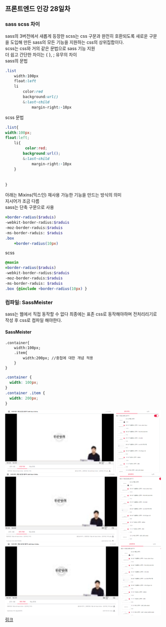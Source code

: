 ## 프론트엔드 인강 28일차

### sass scss 차이

sass의 3버전에서 새롭게 등장한 scss는 css 구문과 완전히 호환되도록 새로운 구문을 도입해 만든 sass의 모든 기능을 지원하는 css의 상위집합이다.  
scss는 css와 거의 같은 문법으로 sass 기능 지원  
더 쉽고 간단한 차이는 { }, ; 유무의 차이  
sass의 문법

```css
.list
    width:100px
    float:left
    li
        color:red
        background:url()
        &:last-child
            margin-right:-10px

```

scss 문법

```css
.list{
width:100px;
float:left;
    li{
         color:red;
        background:url();
        &:last-child
            margin-right:-10px
    }


}
```

아래는 Mixins(믹스인) 재사용 가능한 기능을 만드는 방식의 의미  
지시어가 조금 다름  
sass는 단축 구문으로 사용

```sass
=border-radius($raduis)
-webkit-border-radius:$raduis
-moz-border-raduis:$raduis
-ms-border-raduis: $raduis
.box
    +border-radius(10px)
```

scss

```sass
@maxin
=border-radius($raduis)
-webkit-border-radius:$raduis
-moz-border-raduis:$raduis
-ms-border-raduis: $raduis
.box {@include +border-radius(10px) }

```

### 컴파일: SassMeister

sass는 웹에서 직접 동작할 수 없다
최종에는 표존 css로 동작해야하며 전처리리기로 작성 후 css로 컴파일 해야한다.

#### SassMeister

```
.container{
    width:100px;
    .item{
        width:200px; //중첩에 대한 개념 적용
    }
}
```

```css
.container {
  width: 100px;
}
.container .item {
  width: 200px;
}
```

![screenshot](./img/1027_1.PNG)
![screenshot](./img/1027_2.PNG)
![screenshot](./img/1027_3.PNG)
[링크](https://bit.ly/3m0t8GM)
